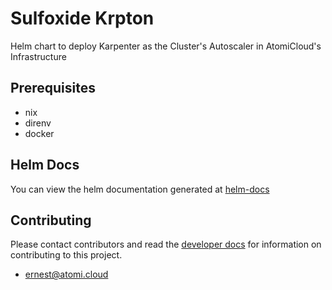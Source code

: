 # Sulfoxide Krpton

Helm chart to deploy Karpenter as the Cluster's Autoscaler in AtomiCloud's Infrastructure

## Prerequisites
- nix
- direnv
- docker

## Helm Docs

You can view the helm documentation generated at [helm-docs](./chart/README.md)

## Contributing

Please contact contributors and read the [developer docs](./docs/developer/CommitConventions.md) for information on contributing to this project.

- [ernest@atomi.cloud](mailto:ernest@atomi.cloud)

